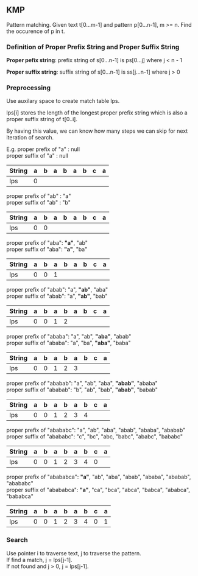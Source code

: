 ## KMP ##

Pattern matching. Given text t[0...m-1] and pattern p[0...n-1], m >= n. Find the occurence of p in t.

### Definition of Proper Prefix String and Proper Suffix String ###

**Proper pefix string**: prefix string of s[0...n-1] is ps[0...j] where j < n - 1

**Proper suffix string**: suffix string of s[0...n-1] is ss[j...n-1] where j > 0


### Preprocessing ###

Use auxilary space to create match table lps.

lps[i] stores the length of the longest proper prefix string which is also a proper suffix string of t[0..i].    

By having this value, we can know how many steps we can skip for next iteration of search. 

E.g. 
proper prefix of "a" : null   
proper suffix of "a" : null 

|String|a|b|a|b|a|b|c|a|
|-|-|-|-|-|-|-|-|-|
|lps|0||||||||

proper prefix of "ab" : "a"   
proper suffix of "ab" : "b"

|String|a|b|a|b|a|b|c|a|
|-|-|-|-|-|-|-|-|-|
|lps|0|0|||||||

proper prefix of "aba": **"a"**, "ab"    
proper suffix of "aba": **"a"**, "ba"

|String|a|b|a|b|a|b|c|a|
|-|-|-|-|-|-|-|-|-|
|lps|0|0|1||||||

proper prefix of "abab": "a", **"ab"**, "aba"    
proper suffix of "abab": "a", **"ab"**, "bab"

|String|a|b|a|b|a|b|c|a|
|-|-|-|-|-|-|-|-|-|
|lps|0|0|1|2|||||

proper prefix of "ababa": "a", "ab", **"aba"**, "abab"    
proper suffix of "ababa": "a", "ba", **"aba"**, "baba"

|String|a|b|a|b|a|b|c|a|
|-|-|-|-|-|-|-|-|-|
|lps|0|0|1|2|3||||

proper prefix of "ababab": "a", "ab", "aba", **"abab"**, "ababa"      
proper suffix of "ababab": "b", "ab", "bab", **"abab"**, "babab"

|String|a|b|a|b|a|b|c|a|
|-|-|-|-|-|-|-|-|-|
|lps|0|0|1|2|3|4|||

proper prefix of "abababc": "a", "ab", "aba", "abab", "ababa", "ababab"        
proper suffix of "abababc": "c", "bc", "abc,  "babc", "ababc", "bababc"

|String|a|b|a|b|a|b|c|a|
|-|-|-|-|-|-|-|-|-|
|lps|0|0|1|2|3|4|0||

proper prefix of "abababca": **"a"**, "ab", "aba", "abab", "ababa", "ababab", "abababc"      
proper suffix of "abababca": **"a"**, "ca", "bca", "abca", "babca", "ababca", "bababca"

|String|a|b|a|b|a|b|c|a|
|-|-|-|-|-|-|-|-|-|
|lps|0|0|1|2|3|4|0|1|

### Search ###

Use pointer i to traverse text, j to traverse the pattern.   
If find a match, j = lps[j-1].   
If not found and j > 0, j = lps[j-1].

